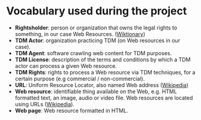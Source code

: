 # Vocabulary used during the project

- **Rightsholder**: person or organization that owns the legal rights to something, in our case Web Resources. ([Wiktionary](https://en.wiktionary.org/wiki/rightsholder))
- **TDM Actor**: organization practicing TDM (on Web resources in our case).
- **TDM Agent**: software crawling web content for TDM purposes. 
- **TDM License**: description of the terms and conditions by which a TDM actor can process a given Web resource.  
- **TDM Rights**: rights to process a Web resource via TDM techniques, for a certain purpose (e.g commercial / non-commercial).  
- **URL**: Uniform Resource Locator, also named Web address ([Wikipedia](https://en.wikipedia.org/wiki/URL))
- **Web resource**: identifiable thing available on the Web, e.g. HTML formatted text, an image, audio or video file. Web resources are located using URLs ([Wikipedia](https://en.wikipedia.org/wiki/Web_resource)).
- **Web page**: Web resource formatted in HTML. 
